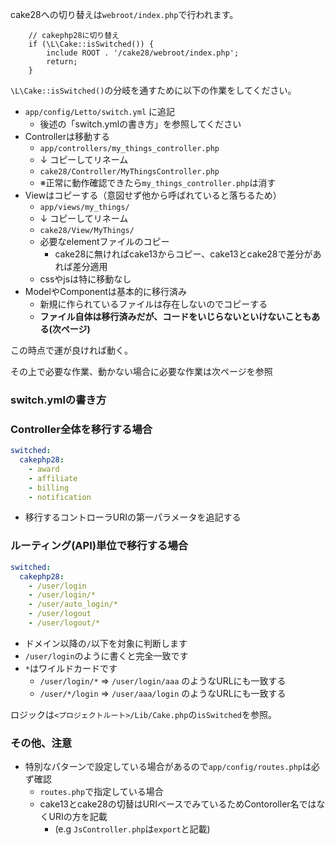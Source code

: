 cake28への切り替えは`webroot/index.php`で行われます。

```
    // cakephp28に切り替え
    if (\L\Cake::isSwitched()) {
        include ROOT . '/cake28/webroot/index.php';
        return;
    }
```

`\L\Cake::isSwitched()`の分岐を通すために以下の作業をしてください。

- `app/config/Letto/switch.yml` に追記
   - 後述の「switch.ymlの書き方」を参照してください
- Controllerは移動する
   - `app/controllers/my_things_controller.php`
   - ↓ コピーしてリネーム
   - `cake28/Controller/MyThingsController.php`
   - ※正常に動作確認できたら`my_things_controller.php`は消す
- Viewはコピーする（意図せず他から呼ばれていると落ちるため）
   - `app/views/my_things/`
   - ↓ コピーしてリネーム
   - `cake28/View/MyThings/`
   - 必要なelementファイルのコピー
       - cake28に無ければcake13からコピー、cake13とcake28で差分があれば差分適用
   - cssやjsは特に移動なし
- ModelやComponentは基本的に移行済み
   - 新規に作られているファイルは存在しないのでコピーする
   - **ファイル自体は移行済みだが、コードをいじらないといけないこともある(次ページ)**

この時点で運が良ければ動く。

その上で必要な作業、動かない場合に必要な作業は次ページを参照


### switch.ymlの書き方

### Controller全体を移行する場合

```yaml
switched:
  cakephp28:
    - award
    - affiliate
    - billing
    - notification
```

- 移行するコントローラURIの第一パラメータを追記する

### ルーティング(API)単位で移行する場合

```yaml
switched:
  cakephp28:
    - /user/login
    - /user/login/*
    - /user/auto_login/*
    - /user/logout
    - /user/logout/*
```

- ドメイン以降の`/`以下を対象に判断します
- `/user/login`のように書くと完全一致です
- `*`はワイルドカードです
    - `/user/login/*` => `/user/login/aaa` のようなURLにも一致する
    - `/user/*/login` => `/user/aaa/login` のようなURLにも一致する

ロジックは`<プロジェクトルート>/Lib/Cake.php`の`isSwitched`を参照。

### その他、注意

- 特別なパターンで設定している場合があるので`app/config/routes.php`は必ず確認
  - `routes.php`で指定している場合
  - cake13とcake28の切替はURIベースでみているためContoroller名ではなくURIの方を記載
    - (e.g `JsController.php`は`export`と記載)
